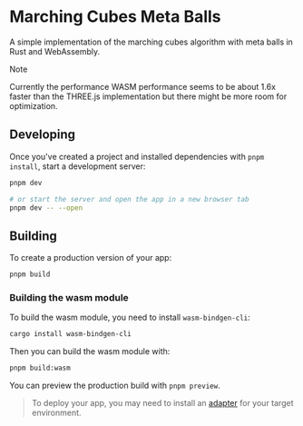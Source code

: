 # Marching Cubes Meta Balls

A simple implementation of the marching cubes algorithm with meta balls in Rust and WebAssembly.

> [!NOTE]  
> Currently the performance WASM performance seems to be about 1.6x faster than the THREE.js implementation but there might be more room for optimization.

## Developing

Once you've created a project and installed dependencies with `pnpm install`, start a development server:

```bash
pnpm dev

# or start the server and open the app in a new browser tab
pnpm dev -- --open
```

## Building

To create a production version of your app:

```bash
pnpm build
```

### Building the wasm module

To build the wasm module, you need to install `wasm-bindgen-cli`:

```bash
cargo install wasm-bindgen-cli
```

Then you can build the wasm module with:

```bash
pnpm build:wasm
```

You can preview the production build with `pnpm preview`.

> To deploy your app, you may need to install an [adapter](https://svelte.dev/docs/kit/adapters) for your target environment.
